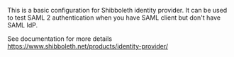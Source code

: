 This is a basic configuration for Shibboleth identity provider. It can be used to test SAML 2 authentication when you have SAML client but don't have SAML IdP. 

See documentation for more details
https://www.shibboleth.net/products/identity-provider/
